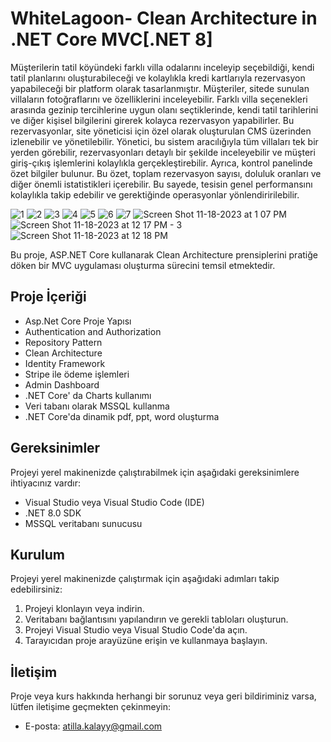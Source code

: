 # WhiteLagoon- Clean Architecture in .NET Core MVC[.NET 8]
Müşterilerin tatil köyündeki farklı villa odalarını inceleyip seçebildiği, kendi tatil planlarını oluşturabileceği ve kolaylıkla kredi kartlarıyla rezervasyon yapabileceği bir platform olarak tasarlanmıştır. Müşteriler, sitede sunulan villaların fotoğraflarını ve özelliklerini inceleyebilir. Farklı villa seçenekleri arasında gezinip tercihlerine uygun olanı seçtiklerinde, kendi tatil tarihlerini ve diğer kişisel bilgilerini girerek kolayca rezervasyon yapabilirler. Bu rezervasyonlar, site yöneticisi için özel olarak oluşturulan CMS üzerinden izlenebilir ve yönetilebilir. Yönetici, bu sistem aracılığıyla tüm villaları tek bir yerden görebilir, rezervasyonları detaylı bir şekilde inceleyebilir ve müşteri giriş-çıkış işlemlerini kolaylıkla gerçekleştirebilir. Ayrıca, kontrol panelinde özet bilgiler bulunur. Bu özet, toplam rezervasyon sayısı, doluluk oranları ve diğer önemli istatistikleri içerebilir. Bu sayede, tesisin genel performansını kolaylıkla takip edebilir ve gerektiğinde operasyonlar yönlendiririlebilir.

![1](https://github.com/atillakalay/WhiteLagoon/assets/63123956/387610de-495e-49e3-9a7b-460d704644da)
![2](https://github.com/atillakalay/WhiteLagoon/assets/63123956/67c652a3-e2f0-446b-9d88-c557cfafb08c)
![3](https://github.com/atillakalay/WhiteLagoon/assets/63123956/beb7fadc-5c0e-4306-a9a2-2f830ee662b2)
![4](https://github.com/atillakalay/WhiteLagoon/assets/63123956/62d04c03-b564-4d48-94a7-17756b690a7d)
![5](https://github.com/atillakalay/WhiteLagoon/assets/63123956/3386db20-5b3e-4a3c-a6f0-b55b233a9134)
![6](https://github.com/atillakalay/WhiteLagoon/assets/63123956/5e91391e-823a-41b9-9da0-a18824cb1aed)
![7](https://github.com/atillakalay/WhiteLagoon/assets/63123956/40b2729e-4374-4878-91c7-5532aeac3b9e)
![Screen Shot 11-18-2023 at 1 07 PM](https://github.com/atillakalay/WhiteLagoon/assets/63123956/8e8d4027-d78d-47c6-b9f5-25162d0e3656)
![Screen Shot 11-18-2023 at 12 17 PM - 3](https://github.com/atillakalay/WhiteLagoon/assets/63123956/3a568660-848f-45ff-ba20-8f6975327726)
![Screen Shot 11-18-2023 at 12 18 PM](https://github.com/atillakalay/WhiteLagoon/assets/63123956/0434d8c5-ff95-40e5-9a58-9935b82684fc)

Bu proje, ASP.NET Core kullanarak Clean Architecture prensiplerini pratiğe döken bir MVC uygulaması oluşturma sürecini temsil etmektedir.

## Proje İçeriği

- Asp.Net Core Proje Yapısı
- Authentication and Authorization
- Repository Pattern
- Clean Architecture
- Identity Framework
- Stripe ile ödeme işlemleri
- Admin Dashboard
- .NET Core' da Charts kullanımı
- Veri tabanı olarak MSSQL kullanma
- .NET Core'da dinamik pdf, ppt, word oluşturma

## Gereksinimler

Projeyi yerel makinenizde çalıştırabilmek için aşağıdaki gereksinimlere ihtiyacınız vardır:

- Visual Studio veya Visual Studio Code (IDE)
- .NET 8.0 SDK
- MSSQL veritabanı sunucusu

## Kurulum

Projeyi yerel makinenizde çalıştırmak için aşağıdaki adımları takip edebilirsiniz:

1. Projeyi klonlayın veya indirin.
2. Veritabanı bağlantısını yapılandırın ve gerekli tabloları oluşturun.
3. Projeyi Visual Studio veya Visual Studio Code'da açın.
5. Tarayıcıdan proje arayüzüne erişin ve kullanmaya başlayın.

## İletişim

Proje veya kurs hakkında herhangi bir sorunuz veya geri bildiriminiz varsa, lütfen iletişime geçmekten çekinmeyin:

- E-posta: [atilla.kalayy@gmail.com](atilla.kalayy@gmail.com)
